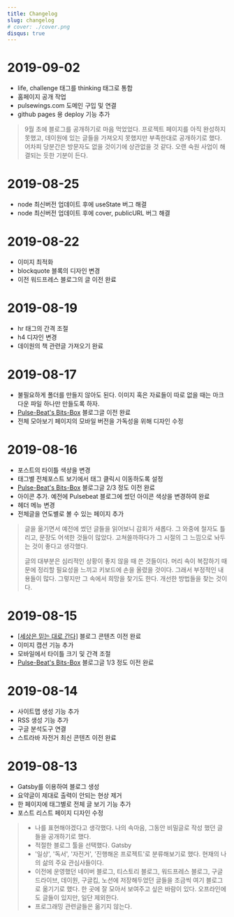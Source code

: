 ```yaml
---
title: Changelog
slug: changelog
# cover: ./cover.png
disqus: true
---
```


# 2019-09-02

- life, challenge 태그를 thinking 태그로 통합
- 홈페이지 공개 작업
- pulsewings.com 도메인 구입 및 연결
- github pages 용 deploy 기능 추가

> 9월 초에 블로그를 공개하기로 마음 먹었었다. 프로젝트 페이지를 아직 완성하지 못했고, 데이원에 있는 글들을 가져오지 못했지만 부족한대로 공개하기로 했다. 어차피 당분간은 방문자도 없을 것이기에 상관없을 것 같다. 오랜 숙원 사업이 해결되는 듯한 기분이 든다.

# 2019-08-25

- node 최신버전 업데이트 후에 useState 버그 해결
- node 최신버전 업데이트 후에 cover, publicURL 버그 해결

# 2019-08-22

- 이미지 최적화
- blockquote 블록의 디자인 변경
- 이전 워드프레스 블로그의 글 이전 완료

# 2019-08-19

- hr 태그의 간격 조절
- h4 디자인 변경
- 데이원의 책 관련글 가져오기 완료

# 2019-08-17

- 불필요하게 폴더를 만들지 않아도 된다. 이미지 혹은 자료들이 따로 없을 때는 마크다운 파일 하나만 만들도록 하자.
- [Pulse-Beat's Bits-Box](https://pulsebeat.tistory.com/) 블로그글 이전 완료
- 전체 모아보기 페이지의 모바일 버전을 가독성을 위해 디자인 수정

# 2019-08-16

- 포스트의 타이틀 색상을 변경
- 태그별 전체포스트 보기에서 태그 클릭시 이동하도록 설정
- [Pulse-Beat's Bits-Box](https://pulsebeat.tistory.com/) 블로그글 2/3 정도 이전 완료
- 아이콘 추가. 예전에 Pulsebeat 블로그에 썼던 아이콘 색상을 변경하여 완료
- 헤더 메뉴 변경
- 전체글을 연도별로 볼 수 있는 페이지 추가

> 글을 옮기면서 예전에 썼던 글들을 읽어보니 감회가 새롭다. 그 와중에 철자도 틀리고, 문장도 어색한 것들이 많았다. 고쳐쓸까하다가 그 시절의 그 느낌으로 놔두는 것이 좋다고 생각했다.
>
> 글의 대부분은 심리적인 상황이 좋지 않을 때 쓴 것들이다. 머리 속이 복잡하기 때문에 정리할 필요성을 느끼고 키보드에 손을 올렸을 것이다. 그래서 부정적인 내용들이 많다. 그렇지만 그 속에서 희망을 찾기도 한다. 개선한 방법들을 찾는 것이다.

# 2019-08-15

- [[세상은 믿는 대로 간다]](https://blog.naver.com/knightbw) 블로그 콘텐츠 이전 완료
- 이미지 캡션 기능 추가
- 모바일에서 타이틀 크기 및 간격 조절
- [Pulse-Beat's Bits-Box](https://pulsebeat.tistory.com/) 블로그글 1/3 정도 이전 완료

# 2019-08-14

- 사이트맵 생성 기능 추가
- RSS 생성 기능 추가
- 구글 분석도구 연결
- 스트라바 자전거 최신 콘텐츠 이전 완료

# 2019-08-13

- Gatsby를 이용하여 블로그 생성
- 요약글이 제대로 출력이 안되는 현상 제거
- 한 페이지에 태그별로 전체 글 보기 기능 추가
- 포스트 리스트 페이지 디자인 수정

> - 나를 표현해야겠다고 생각했다. 나의 속마음, 그동안 비밀글로 작성 했던 글들을 공개하기로 했다.
> - 적절한 블로그 툴을 선택했다. Gatsby
> - '일상', '독서', '자전거', '진행해온 프로젝트'로 분류해보기로 했다. 현재의 나의 삶의 주요 관심사들이다.
> - 이전에 운영했던 네이버 블로그, 티스토리 블로그, 워드프레스 블로그, 구글 드라이브, 데이원, 구글킵, 노션에 저장해두었던 글들을 조금씩 여기 블로그로 옮기기로 했다. 한 곳에 잘 모아서 보여주고 싶은 바람이 있다. 오프라인에도 글들이 있지만, 일단 제외한다.
> - 프로그래밍 관련글들은 옮기지 않는다.
